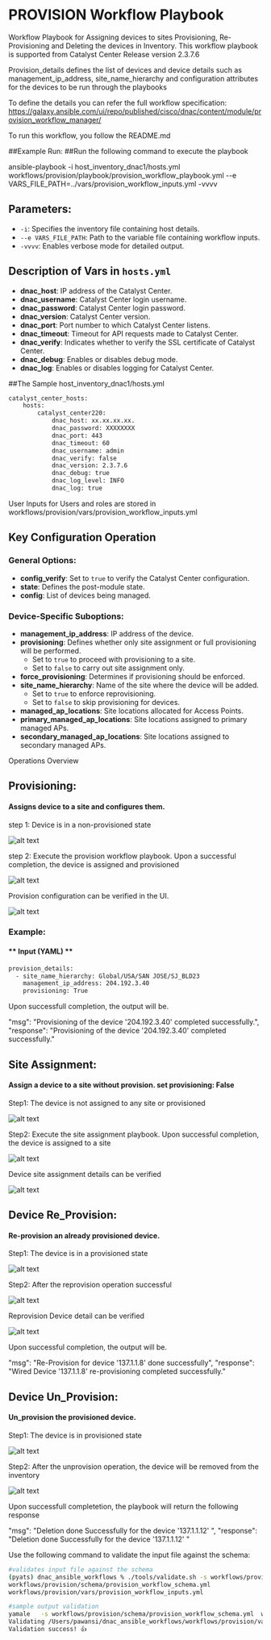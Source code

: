 # PROVISION Workflow Playbook
Workflow Playbook for Assigning devices to sites Provisioning, Re-Provisioning and Deleting the devices in Inventory. 
This workflow playbook is supported from Catalyst Center Release version 2.3.7.6

Provision_details defines the list of devices and device details such as management_ip_address, site_name_hierarchy and configuration attributes for the devices to be run through the playbooks

To define the details you can refer the full workflow specification: https://galaxy.ansible.com/ui/repo/published/cisco/dnac/content/module/provision_workflow_manager/

To run this workflow, you follow the README.md

##Example Run:
##Run the following command to execute the playbook

ansible-playbook -i host_inventory_dnac1/hosts.yml workflows/provision/playbook/provision_workflow_playbook.yml --e VARS_FILE_PATH=../vars/provision_workflow_inputs.yml -vvvv

## Parameters:

- `-i`: Specifies the inventory file containing host details.  
- `--e VARS_FILE_PATH`: Path to the variable file containing workflow inputs.  
- `-vvvv`: Enables verbose mode for detailed output.  

## Description of Vars in `hosts.yml`

- **dnac_host**: IP address of the Catalyst Center.  
- **dnac_username**: Catalyst Center login username.  
- **dnac_password**: Catalyst Center login password.  
- **dnac_version**: Catalyst Center version.  
- **dnac_port**: Port number to which Catalyst Center listens.  
- **dnac_timeout**: Timeout for API requests made to Catalyst Center.  
- **dnac_verify**: Indicates whether to verify the SSL certificate of Catalyst Center.  
- **dnac_debug**: Enables or disables debug mode.  
- **dnac_log**: Enables or disables logging for Catalyst Center. 

##The Sample host_inventory_dnac1/hosts.yml

```bash
catalyst_center_hosts:
    hosts:
        catalyst_center220:
            dnac_host: xx.xx.xx.xx.
            dnac_password: XXXXXXXX
            dnac_port: 443
            dnac_timeout: 60
            dnac_username: admin
            dnac_verify: false
            dnac_version: 2.3.7.6
            dnac_debug: true
            dnac_log_level: INFO
            dnac_log: true
```
User Inputs for Users and roles are stored in  workflows/provision/vars/provision_workflow_inputs.yml

## Key Configuration Operation  

### General Options:  
- **config_verify**: Set to `true` to verify the Catalyst Center configuration.  
- **state**: Defines the post-module state.  
- **config**: List of devices being managed.  

### Device-Specific Suboptions:  
- **management_ip_address**: IP address of the device.  
- **provisioning**: Defines whether only site assignment or full provisioning will be performed.  
  - Set to `true` to proceed with provisioning to a site.  
  - Set to `false` to carry out site assignment only.  
- **force_provisioning**: Determines if provisioning should be enforced.  
- **site_name_hierarchy**: Name of the site where the device will be added.  
  - Set to `true` to enforce reprovisioning.  
  - Set to `false` to skip provisioning for devices.  
- **managed_ap_locations**: Site locations allocated for Access Points.  
- **primary_managed_ap_locations**: Site locations assigned to primary managed APs.  
- **secondary_managed_ap_locations**: Site locations assigned to secondary managed APs.

Operations Overview

## Provisioning:
#### Assigns device to a site and configures them.

step 1: Device is in a non-provisioned state

![alt text](images/non-provision_device.png)

step 2: Execute the provision workflow playbook. Upon a successful completion, the device is assigned and provisioned

![alt text](images/Device_provisioned.png)

Provision configuration can be verified in the UI. 

![alt text](images/Detailed_device_provision.png)

### Example:
#### ** Input (YAML) **
```bash
provision_details:
  - site_name_hierarchy: Global/USA/SAN JOSE/SJ_BLD23
    management_ip_address: 204.192.3.40
    provisioning: True
```

Upon successfull completion, the output will be.


"msg": "Provisioning of the device '204.192.3.40' completed successfully.",
"response": "Provisioning of the device '204.192.3.40' completed successfully."

## Site Assignment:
#### Assign a device to a site without provision. set provisioning: False

Step1: The device is not assigned to any site or provisioned 

![alt text](images/Device_in_initial_state.png)
    
Step2: Execute the site assignment playbook. Upon successful completion, the device is assigned to a site

![alt text](images/site_assignment_successful.png)

Device site assignment details can be verified

![alt text](images/Detail_site_Assignment.png)
    
## Device Re_Provision:
#### Re-provision an already provisioned device.

Step1: The device is in a provisioned state

![alt text](images/Device_already_provision.png)
    
Step2: After the reprovision operation successful 

![alt text](images/Re_provision_successful.png)

Reprovision Device detail can be verified

![alt text](images/Detail_device_reprovision.png)

Upon successful completion, the output will be.


"msg": "Re-Provision for device '137.1.1.8' done successfully",
"response": "Wired Device '137.1.1.8' re-provisioning completed successfully."

## Device Un_Provision:
#### Un_provision the provisioned device.

Step1: The device is in provisioned state

![alt text](images/Device_is_already_provision.png)

Step2: After the unprovision operation, the device will be removed from the inventory

![alt text](images/Device_unprovisioned.png)

Upon successfull completetion, the playbook will return the following response


"msg": "Deletion done Successfully for the device '137.1.1.12' ",
"response": "Deletion done Successfully for the device '137.1.1.12' "


Use the following command to validate the input file against the schema:
```bash
#validates input file against the schema
(pyats) dnac_ansible_workflows % ./tools/validate.sh -s workflows/provision/schema/provision_workflow_schema.yml -d workflows/provision/vars/provision_workflow_inputs.yml 
workflows/provision/schema/provision_workflow_schema.yml
workflows/provision/vars/provision_workflow_inputs.yml

#sample output validation
yamale   -s workflows/provision/schema/provision_workflow_schema.yml  workflows/provision/vars/provision_workflow_inputs.yml
Validating /Users/pawansi/dnac_ansible_workflows/workflows/provision/vars/provision_workflow_inputs.yml...
Validation success! 👍
```